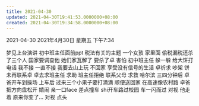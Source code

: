 ```yaml
---
title: 2021-04-30
updated: 2021-04-30T19:41:53.0000000+08:00
created: 2021-04-30T19:34:58.0000000+08:00
---
```


2021-04-30
2021年4月30日 星期五
下午7:34

梦见上台演讲 初中班主任面前ppt 税法有关的主题 一个女孩 家里面 偷税漏税还杀了三个人 国家要调查他 她们家瓦解了 要杀了卓 害怕 初中班主任 躲一躲 给大饼打电话 我不接 一直不接 我要去山上玩 不回家 享受没有信号的生活 卓祈求 吵架 饼未再联系卓 卓去求班主任 求助 班主任拒绝 联系父母 求救 哈尔滨 三四分钟后 卓爸开车到操场 上车后 过来三个小果子要打滴滴 顺便送回家 在高速像农村路 卓爸把方向盘松开 嬉闹 亲一口face 差点撞车 shi开车路过校园 车一闪而过 对视 他走着 原来你变了… 对视 点头
